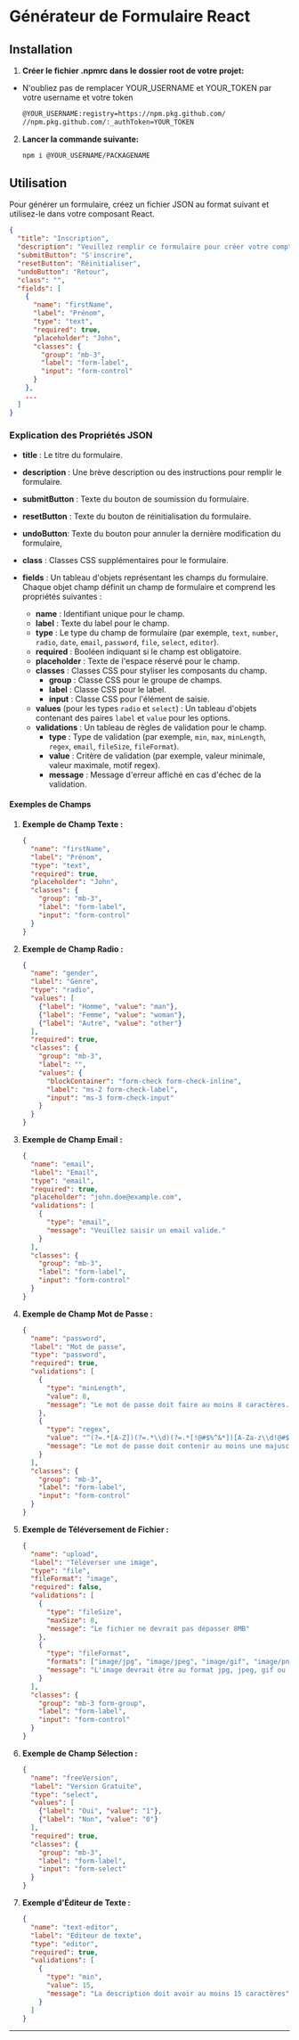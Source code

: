 # Générateur de Formulaire React

## Installation

1. **Créer le fichier .npmrc dans le dossier root de votre projet:**
  - N'oubliez pas de remplacer YOUR_USERNAME et YOUR_TOKEN par votre username et votre token
    ```sh
    @YOUR_USERNAME:registry=https://npm.pkg.github.com/
    //npm.pkg.github.com/:_authToken=YOUR_TOKEN
    ```

2. **Lancer la commande suivante:**
    ```sh
    npm i @YOUR_USERNAME/PACKAGENAME
    ```

## Utilisation

Pour générer un formulaire, créez un fichier JSON au format suivant et utilisez-le dans votre composant React.

```json
{
  "title": "Inscription",
  "description": "Veuillez remplir ce formulaire pour créer votre compte.",
  "submitButton": "S'inscrire",
  "resetButton": "Réinitialiser",
  "undoButton": "Retour",
  "class": "",
  "fields": [
    {
      "name": "firstName",
      "label": "Prénom",
      "type": "text",
      "required": true,
      "placeholder": "John",
      "classes": {
        "group": "mb-3",
        "label": "form-label",
        "input": "form-control"
      }
    },
    ...
  ]
}
```
### Explication des Propriétés JSON

- **title** : Le titre du formulaire.
- **description** : Une brève description ou des instructions pour remplir le formulaire.
- **submitButton** : Texte du bouton de soumission du formulaire.
- **resetButton** : Texte du bouton de réinitialisation du formulaire.
- **undoButton**: Texte du bouton pour annuler la dernière modification du formulaire,
- **class** : Classes CSS supplémentaires pour le formulaire.
- **fields** : Un tableau d'objets représentant les champs du formulaire. Chaque objet champ définit un champ de formulaire et comprend les propriétés suivantes :

  - **name** : Identifiant unique pour le champ.
  - **label** : Texte du label pour le champ.
  - **type** : Le type du champ de formulaire (par exemple, `text`, `number`, `radio`, `date`, `email`, `password`, `file`, `select`, `editor`).
  - **required** : Booléen indiquant si le champ est obligatoire.
  - **placeholder** : Texte de l'espace réservé pour le champ.
  - **classes** : Classes CSS pour styliser les composants du champ.
    - **group** : Classe CSS pour le groupe de champs.
    - **label** : Classe CSS pour le label.
    - **input** : Classe CSS pour l'élément de saisie.
  - **values** (pour les types `radio` et `select`) : Un tableau d'objets contenant des paires `label` et `value` pour les options.
  - **validations** : Un tableau de règles de validation pour le champ.
    - **type** : Type de validation (par exemple, `min`, `max`, `minLength`, `regex`, `email`, `fileSize`, `fileFormat`).
    - **value** : Critère de validation (par exemple, valeur minimale, valeur maximale, motif regex).
    - **message** : Message d'erreur affiché en cas d'échec de la validation.

#### Exemples de Champs

1. **Exemple de Champ Texte :**
    ```json
    {
      "name": "firstName",
      "label": "Prénom",
      "type": "text",
      "required": true,
      "placeholder": "John",
      "classes": {
        "group": "mb-3",
        "label": "form-label",
        "input": "form-control"
      }
    }
    ```

2. **Exemple de Champ Radio :**
    ```json
    {
      "name": "gender",
      "label": "Genre",
      "type": "radio",
      "values": [
        {"label": "Homme", "value": "man"},
        {"label": "Femme", "value": "woman"},
        {"label": "Autre", "value": "other"}
      ],
      "required": true,
      "classes": {
        "group": "mb-3",
        "label": "",
        "values": {
          "blockContainer": "form-check form-check-inline",
          "label": "ms-2 form-check-label",
          "input": "ms-3 form-check-input"
        }
      }
    }
    ```

3. **Exemple de Champ Email :**
    ```json
    {
      "name": "email",
      "label": "Email",
      "type": "email",
      "required": true,
      "placeholder": "john.doe@example.com",
      "validations": [
        {
          "type": "email",
          "message": "Veuillez saisir un email valide."
        }
      ],
      "classes": {
        "group": "mb-3",
        "label": "form-label",
        "input": "form-control"
      }
    }
    ```

4. **Exemple de Champ Mot de Passe :**
    ```json
    {
      "name": "password",
      "label": "Mot de passe",
      "type": "password",
      "required": true,
      "validations": [
        {
          "type": "minLength",
          "value": 8,
          "message": "Le mot de passe doit faire au moins 8 caractères."
        },
        {
          "type": "regex",
          "value": "^(?=.*[A-Z])(?=.*\\d)(?=.*[!@#$%^&*])[A-Za-z\\d!@#$%^&*]{8,}$",
          "message": "Le mot de passe doit contenir au moins une majuscule, un chiffre, un caractère spécial (!@#$%^&*), et être composé de 8 caractères minimum."
        }
      ],
      "classes": {
        "group": "mb-3",
        "label": "form-label",
        "input": "form-control"
      }
    }
    ```

5. **Exemple de Téléversement de Fichier :**
    ```json
    {
      "name": "upload",
      "label": "Téléverser une image",
      "type": "file",
      "fileFormat": "image",
      "required": false,
      "validations": [
        {
          "type": "fileSize",
          "maxSize": 8,
          "message": "Le fichier ne devrait pas dépasser 8MB"
        },
        {
          "type": "fileFormat",
          "formats": ["image/jpg", "image/jpeg", "image/gif", "image/png"],
          "message": "L'image devrait être au format jpg, jpeg, gif ou png"
        }
      ],
      "classes": {
        "group": "mb-3 form-group",
        "label": "form-label",
        "input": "form-control"
      }
    }
    ```

6. **Exemple de Champ Sélection :**
    ```json
    {
      "name": "freeVersion",
      "label": "Version Gratuite",
      "type": "select",
      "values": [
        {"label": "Oui", "value": "1"},
        {"label": "Non", "value": "0"}
      ],
      "required": true,
      "classes": {
        "group": "mb-3",
        "label": "form-label",
        "input": "form-select"
      }
    }
    ```

7. **Exemple d'Éditeur de Texte :**
    ```json
    {
      "name": "text-editor",
      "label": "Editeur de texte",
      "type": "editor",
      "required": true,
      "validations": [
        {
          "type": "min",
          "value": 15,
          "message": "La description doit avoir au moins 15 caractères"
        }
      ]
    }
    ```

---
